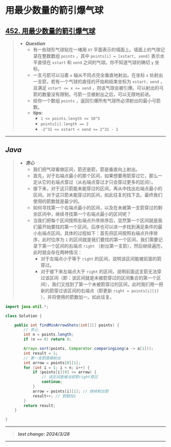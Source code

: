 # 用最少数量的箭引爆气球

## [452. 用最少数量的箭引爆气球](https://leetcode.cn/problems/minimum-number-of-arrows-to-burst-balloons/)

> - ***Question***
>   - 有一些球形气球贴在一堵用 `XY` 平面表示的墙面上。墙面上的气球记录在整数数组 `points` ，其中 `points[i] = [xstart, xend]` 表示水平直径在 `xstart` 和 `xend` 之间的气球。你不知道气球的确切 `y` 坐标。
>   - 一支弓箭可以沿着 `x` 轴从不同点完全垂直地射出。在坐标 `x` 处射出一支箭，若有一个气球的直径的开始和结束坐标为 `xstart，xend` ， 且满足 `xstart <= x <= xend` ，则该气球会被引爆。可以射出的弓箭的数量没有限制。弓箭一旦被射出之后，可以无限地前进。
>   - 给你一个数组 `points` ，返回引爆所有气球所必须射出的最小弓箭数。
>   - ***tips:***
>     - `1 <= points.length <= 10^5`
>     - `points[i].length == 2`
>     - `-2^31 <= xstart < xend <= 2^31 - 1`

---

## *Java*

> - ***贪心***
>   - 我们把气球看做区间，箭还是箭，箭是垂直向上射出。
>   - 首先，对于右端点最小的那个区间，如果想要用箭穿过它，那么一定从它的右端点穿过（从右端点穿过才只会穿过更多的区间）。
>   - 接下来，对于这只箭能未能穿过的区间，再从中找出右端点最小的区间。对于这只箭未能穿过的区间，如此往复的找下去。最终我们使用的箭数就是最少的。
>   - 如何寻找第一个右端点最小的区间，以及在未被第一支箭穿过的剩余区间中，继续寻找第一个右端点最小的区间呢？
>   - 当我们把每个区间按照右端点升序排序后，显然第一个区间就是我们最开始要找的第一个区间，后序也可以进一步找到满足条件的最小右端点区间。具体的过程如下：首先将区间按照右端点升序排序，此时位序为 `1` 的区间就是我们要找的第一个区间，我们需要记录下第一个区间的右端点 `right` （射出第一支箭），然后继续遍历，此时就会存在两种情况：
>     - 对于左端点小于等于 `right` 的区间，说明该区间能被前面的箭穿过。
>     - 对于接下来左端点大于 `right` 的区间，说明前面这支箭无法穿过该区间（即：该区间就是未被箭穿过的区间集合的第一个区间），我们又找到了第一个未被箭穿过的区间，此时我们用一把新的箭穿过该区间的右端点（即更新 `right = points[i][1]` ），并将使用的箭数加一。如此往复。

```java
import java.util.*;

class Solution {

    public int findMinArrowShots(int[][] points) {
        // 贪心
        int n = points.length;
        if (n == 0) return 0;

        Arrays.sort(points, Comparator.comparingLong(a -> a[1]));
        int result = 1;
        // 第一支箭直接射出
        int arrow = points[0][1];
        for (int i = 1; i < n; i++) {
            if (points[i][0] <= arrow) {
                // 该区间能被当前箭right穿过
                continue;
            }
            arrow = points[i][1]; // 继续射出箭
            result++; // 箭数加1
        }
        return result;
    }

}
```

---

> ***last change: 2024/3/28***

---
